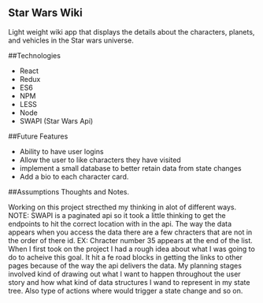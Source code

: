 ## Star Wars Wiki

Light weight wiki app that displays the details about the characters, planets, and vehicles in the Star wars universe.

##Technologies 

- React
- Redux
- ES6
- NPM 
- LESS
- Node
- SWAPI (Star Wars Api)


##Future Features

- Ability to have user logins 
- Allow the user to like characters they have visited
- implement a small database to better retain data from state changes
- Add a bio to each character card.  


##Assumptions Thoughts and Notes.

Working on this project strecthed my thinking in alot of different ways. NOTE: SWAPI is a paginated api so it took a little thinking to get the endpoints to hit the correct location with in the api. The way the data appears when you access the data there are a few chracters that are not in the order of there id. EX: Chracter number 35 appears at the end of the list.  When I first took on the project I had a rough idea about what I was going to do to acheive this goal. It hit a fe road blocks in getting the links to other pages because of the way the api delivers the data. My planning stages involved kind of drawing out what I want to happen throughout the user story and how what kind of data structures I wand to represent in my state tree. Also type of actions where would trigger a state change and so on.